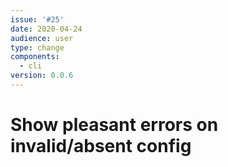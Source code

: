 ```yaml
---
issue: '#25'
date: 2020-04-24
audience: user
type: change
components:
  - cli
version: 0.0.6
---
```

# Show pleasant errors on invalid/absent config
